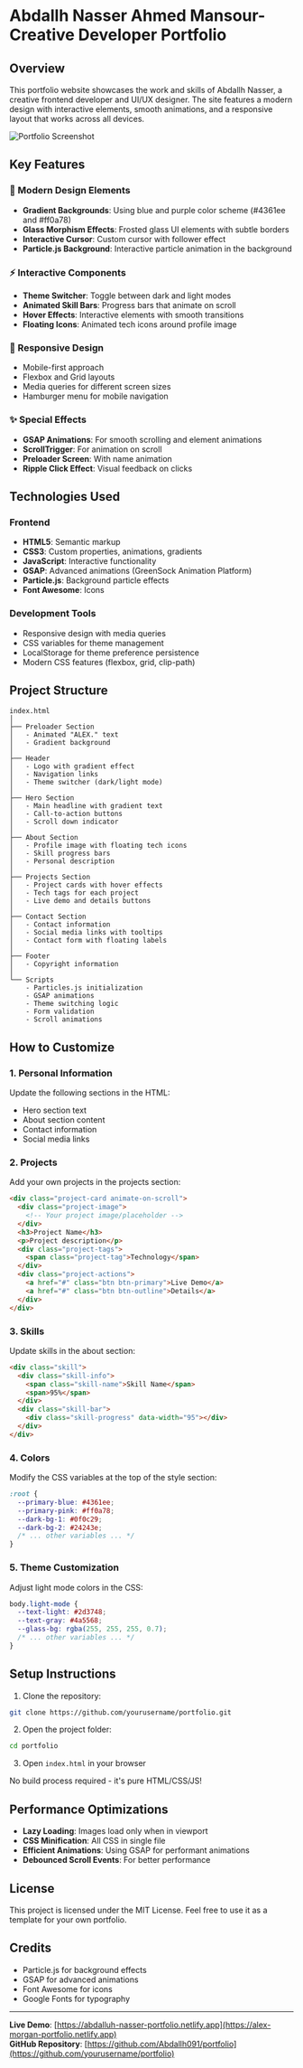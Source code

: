 # Abdallh Nasser Ahmed Mansour- Creative Developer Portfolio

## Overview
This portfolio website showcases the work and skills of Abdallh Nasser, a creative frontend developer and UI/UX designer. The site features a modern design with interactive elements, smooth animations, and a responsive layout that works across all devices.

![Portfolio Screenshot](https://i.postimg.cc/bwfWprzR/file-000000006d9c620aa3de6c8a7dbb2162.png)

## Key Features

### 🚀 Modern Design Elements
- **Gradient Backgrounds**: Using blue and purple color scheme (#4361ee and #ff0a78)
- **Glass Morphism Effects**: Frosted glass UI elements with subtle borders
- **Interactive Cursor**: Custom cursor with follower effect
- **Particle.js Background**: Interactive particle animation in the background

### ⚡ Interactive Components
- **Theme Switcher**: Toggle between dark and light modes
- **Animated Skill Bars**: Progress bars that animate on scroll
- **Hover Effects**: Interactive elements with smooth transitions
- **Floating Icons**: Animated tech icons around profile image

### 📱 Responsive Design
- Mobile-first approach
- Flexbox and Grid layouts
- Media queries for different screen sizes
- Hamburger menu for mobile navigation

### ✨ Special Effects
- **GSAP Animations**: For smooth scrolling and element animations
- **ScrollTrigger**: For animation on scroll
- **Preloader Screen**: With name animation
- **Ripple Click Effect**: Visual feedback on clicks

## Technologies Used

### Frontend
- **HTML5**: Semantic markup
- **CSS3**: Custom properties, animations, gradients
- **JavaScript**: Interactive functionality
- **GSAP**: Advanced animations (GreenSock Animation Platform)
- **Particle.js**: Background particle effects
- **Font Awesome**: Icons

### Development Tools
- Responsive design with media queries
- CSS variables for theme management
- LocalStorage for theme preference persistence
- Modern CSS features (flexbox, grid, clip-path)

## Project Structure

```
index.html
│
├── Preloader Section
│   - Animated "ALEX." text
│   - Gradient background
│
├── Header
│   - Logo with gradient effect
│   - Navigation links
│   - Theme switcher (dark/light mode)
│
├── Hero Section
│   - Main headline with gradient text
│   - Call-to-action buttons
│   - Scroll down indicator
│
├── About Section
│   - Profile image with floating tech icons
│   - Skill progress bars
│   - Personal description
│
├── Projects Section
│   - Project cards with hover effects
│   - Tech tags for each project
│   - Live demo and details buttons
│
├── Contact Section
│   - Contact information
│   - Social media links with tooltips
│   - Contact form with floating labels
│
├── Footer
│   - Copyright information
│
└── Scripts
    - Particles.js initialization
    - GSAP animations
    - Theme switching logic
    - Form validation
    - Scroll animations
```

## How to Customize

### 1. Personal Information
Update the following sections in the HTML:
- Hero section text
- About section content
- Contact information
- Social media links

### 2. Projects
Add your own projects in the projects section:
```html
<div class="project-card animate-on-scroll">
  <div class="project-image">
    <!-- Your project image/placeholder -->
  </div>
  <h3>Project Name</h3>
  <p>Project description</p>
  <div class="project-tags">
    <span class="project-tag">Technology</span>
  </div>
  <div class="project-actions">
    <a href="#" class="btn btn-primary">Live Demo</a>
    <a href="#" class="btn btn-outline">Details</a>
  </div>
</div>
```

### 3. Skills
Update skills in the about section:
```html
<div class="skill">
  <div class="skill-info">
    <span class="skill-name">Skill Name</span>
    <span>95%</span>
  </div>
  <div class="skill-bar">
    <div class="skill-progress" data-width="95"></div>
  </div>
</div>
```

### 4. Colors
Modify the CSS variables at the top of the style section:
```css
:root {
  --primary-blue: #4361ee;
  --primary-pink: #ff0a78;
  --dark-bg-1: #0f0c29;
  --dark-bg-2: #24243e;
  /* ... other variables ... */
}
```

### 5. Theme Customization
Adjust light mode colors in the CSS:
```css
body.light-mode {
  --text-light: #2d3748;
  --text-gray: #4a5568;
  --glass-bg: rgba(255, 255, 255, 0.7);
  /* ... other variables ... */
}
```

## Setup Instructions

1. Clone the repository:
```bash
git clone https://github.com/yourusername/portfolio.git
```

2. Open the project folder:
```bash
cd portfolio
```

3. Open `index.html` in your browser

No build process required - it's pure HTML/CSS/JS!

## Performance Optimizations

- **Lazy Loading**: Images load only when in viewport
- **CSS Minification**: All CSS in single file
- **Efficient Animations**: Using GSAP for performant animations
- **Debounced Scroll Events**: For better performance

## License
This project is licensed under the MIT License. Feel free to use it as a template for your own portfolio.

## Credits
- Particle.js for background effects
- GSAP for advanced animations
- Font Awesome for icons
- Google Fonts for typography

---

**Live Demo**: [https://abdalluh-nasser-portfolio.netlify.app](https://alex-morgan-portfolio.netlify.app)  
**GitHub Repository**: [https://github.com/Abdallh091/portfolio](https://github.com/yourusername/portfolio)